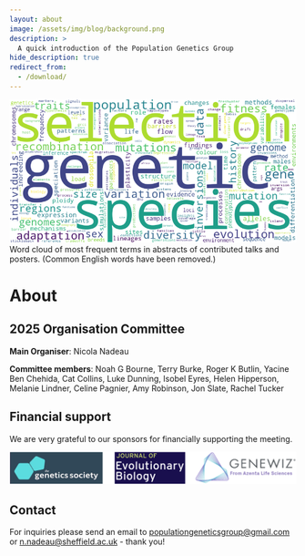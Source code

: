 ```yaml
---
layout: about
image: /assets/img/blog/background.png
description: >
  A quick introduction of the Population Genetics Group
hide_description: true
redirect_from:
  - /download/
---
```


![PopGroup word cloud](/assets/img/wordcloud.png)  
Word cloud of most frequent terms in abstracts of contributed talks and posters. (Common English words have been removed.)

# About

<!--author-->

## 2025 Organisation Committee

**Main Organiser**: Nicola Nadeau

**Committee members**: Noah G Bourne, Terry Burke, Roger K Butlin, Yacine Ben Chehida, Cat Collins, Luke Dunning, Isobel Eyres, Helen Hipperson, Melanie Lindner, Celine Pagnier, Amy Robinson, Jon Slate, Rachel Tucker

## Financial support 

We are very grateful to our sponsors for financially supporting the meeting.

![Genetics Society](/assets/img/Sponsors.png)

## Contact

For inquiries please send an email to populationgeneticsgroup@gmail.com or n.nadeau@sheffield.ac.uk - thank you!

